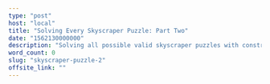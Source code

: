 ```yaml
---
type: "post"
host: "local"
title: "Solving Every Skyscraper Puzzle: Part Two"
date: "1562130000000"
description: "Solving all possible valid skyscraper puzzles with constraint propagation and backtracking search, part 2. Covers constrained row/column search & recursive backtracking search."
word_count: 0
slug: "skyscraper-puzzle-2"
offsite_link: ""
---
```

